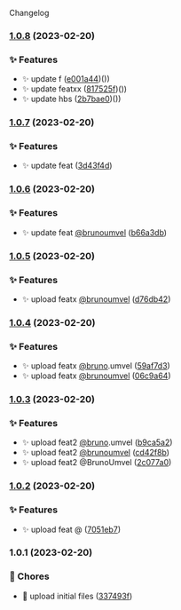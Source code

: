 Changelog
### [1.0.8](https://github.com/BrunoUmvel/changelog/compare/v1.0.7...v1.0.8) (2023-02-20)


### ✨ Features

* ✨ update f ([e001a44](https://github.com/BrunoUmvel/changelog/commit/e001a44428ae81772240f8fef9b0aed942abeb07/))())
* ✨ update featxx ([817525f](https://github.com/BrunoUmvel/changelog/commit/817525f81cc580c6e3438ca70f85ebcbb2cdfdcb/))())
* ✨ update hbs ([2b7bae0](https://github.com/BrunoUmvel/changelog/commit/2b7bae07fd26706a3d1fd364778796d148329ae4/))())

### [1.0.7](https://github.com/BrunoUmvel/changelog/compare/v1.0.6...v1.0.7) (2023-02-20)


### ✨ Features

* ✨ update feat ([3d43f4d](https://github.com/BrunoUmvel/changelog/commit/3d43f4d7918198f6d9fe43e92e9956f858e7e5f2/))

### [1.0.6](https://github.com/BrunoUmvel/changelog/compare/v1.0.5...v1.0.6) (2023-02-20)


### ✨ Features

* ✨ update feat [@brunoumvel](https://github.com/brunoumvel) ([b66a3db](https://github.com/BrunoUmvel/changelog/commit/b66a3dbfe0bcbf0f6bef6197b5862ae1e07e5a64/))

### [1.0.5](https://github.com/BrunoUmvel/changelog/compare/v1.0.4...v1.0.5) (2023-02-20)


### ✨ Features

* ✨ upload featx [@brunoumvel](https://github.com/brunoumvel) ([d76db42](https://github.com/BrunoUmvel/changelog/commit/d76db421239519f3dc14931fa2ae129c05fe06d1))

### [1.0.4](https://github.com/BrunoUmvel/changelog/compare/v1.0.3...v1.0.4) (2023-02-20)


### ✨ Features

* ✨ upload featx [@bruno](https://github.com/{{brunoumvel}}).umvel ([59af7d3](https://github.com/BrunoUmvel/changelog/commit/59af7d3ced7988905b14b4a125a407d783662c0c))
* ✨ upload featx [@brunoumvel](https://github.com/{{brunoumvel}}) ([06c9a64](https://github.com/BrunoUmvel/changelog/commit/06c9a64f93a1ac03ab47c3b7e3b78bfb4e3ce14e))

### [1.0.3](https://github.com/BrunoUmvel/changelog/compare/v1.0.2...v1.0.3) (2023-02-20)


### ✨ Features

* ✨ upload feat2 [@bruno](https://github.com/bruno).umvel ([b9ca5a2](https://github.com/BrunoUmvel/changelog/commit/b9ca5a2c53559b4a46e65226a050f1ac0311f857))
* ✨ upload feat2 [@brunoumvel](https://github.com/brunoumvel) ([cd42f8b](https://github.com/BrunoUmvel/changelog/commit/cd42f8b794e5fbb82fd2d8f820fef3a1cfdf1f9a))
* ✨ upload feat2 @BrunoUmvel ([2c077a0](https://github.com/BrunoUmvel/changelog/commit/2c077a057c99560fd77977ba3cfd7c00d819e2e6))

### [1.0.2](https://github.com/BrunoUmvel/changelog/compare/v1.0.1...v1.0.2) (2023-02-20)


### ✨ Features

* ✨ upload feat @ ([7051eb7](https://github.com/BrunoUmvel/changelog/commit/7051eb76914382924840e37411a1e4f4a8f3932d))

### 1.0.1 (2023-02-20)


### 🚚 Chores

* 🔧 upload initial files ([337493f](https://github.com/BrunoUmvel/changelog/commit/337493f47d651e603dcf03bbb7823d4ad5d020b7))
